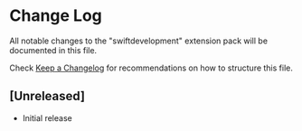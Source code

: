 # Change Log

All notable changes to the "swiftdevelopment" extension pack will be documented in this file.

Check [Keep a Changelog](http://keepachangelog.com/) for recommendations on how to structure this file.

## [Unreleased]

- Initial release
